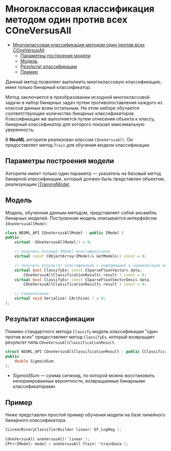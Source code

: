 # Многоклассовая классификация методом один против всех COneVersusAll

<!-- TOC -->

- [Многоклассовая классификация методом один против всех COneVersusAll](#многоклассовая-классификация-методом-один-против-всех-coneversusall)
	- [Параметры построения модели](#параметры-построения-модели)
	- [Модель](#модель)
	- [Результат классификации](#результат-классификации)
	- [Пример](#пример)

<!-- /TOC -->

Данный метод позволяет выполнить многоклассовую классификацию, имея только бинарный классификатор.

Метод заключается в преобразовании исходной многоклассовой задачи в набор бинарных задач путем противопоставления каждого из классов данных всем остальным. На этом наборе обучается соответствующее количество бинарных классификаторов. Классификация же выполняется путем отнесения объекта к классу, бинарный классификатор для которого показал максимальную уверенность.

В **NeoML** алгоритм реализован классом `COneVersusAll`. Он предоставляет метод `Train` для обучения модели классификации.

## Параметры построения модели

Алгоритм имеет только один параметр — указатель на базовый метод бинарной классификации, который должен быть представлен объектом, реализующим [ITrainingModel](TrainingModels.md).

## Модель

Модель, обученная данным методом, представляет собой ансамбль бинарных моделей. Построенная модель описывается интерфейсом `IOneVersusAllModel`:

```c++
class NEOML_API IOneVersusAllModel : public IModel {
public:
	virtual ~IOneVersusAllModel() = 0;

	// получить базовые IModel классификаторов
	virtual const CObjectArray<IModel>& GetModels() const = 0;

	// получить результат классификации с информацией о нормализации вероятностей
	virtual bool ClassifyEx( const CSparseFloatVector& data,
		COneVersusAllClassificationResult& result ) const = 0;
	virtual bool ClassifyEx( const CSparseFloatVectorDesc& data,
		COneVersusAllClassificationResult& result ) const = 0;

	// Сериализация.
	virtual void Serialize( CArchive& ) = 0;
};
```

## Результат классификации

Помимо стандартного метода `Classify` модель классификации "один против всех" предоставляет метод `ClassifyEx`, который возвращает результат типа `COneVersusAllClassificationResult`.

```c++
struct NEOML_API COneVersusAllClassificationResult : public CClassificationResult {
public:
	double SigmoidSum;
};
```
- *SigmoidSum* — сумма сигмоид, по которой можно восстановить ненормированные вероятности, возвращаемые бинарными классификаторами.

## Пример

Ниже представлен простой пример обучения модели на базе линейного бинарного классификатора.

```c++
CLinearBinaryClassifierBuilder linear( EF_LogReg );
	
COneVersusAll oneVersusAll( linear );
CPtr<IModel> model = oneVersusAll.Train( *trainData );
```